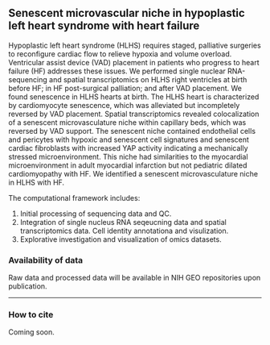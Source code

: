 ## Senescent microvascular niche in hypoplastic left heart syndrome with heart failure

Hypoplastic left heart syndrome (HLHS) requires staged, palliative surgeries to reconfigure cardiac flow to relieve hypoxia and volume overload. Ventricular assist device (VAD) placement in patients who progress to heart failure (HF) addresses these issues. We performed single nuclear RNA-sequencing and spatial transcriptomics on HLHS right ventricles at birth before HF; in HF post-surgical palliation; and after VAD placement. We found senescence in HLHS hearts at birth. The HLHS heart is characterized by cardiomyocyte senescence, which was alleviated but incompletely reversed by VAD placement. Spatial transcriptomics revealed colocalization of a senescent microvasculature niche within capillary beds, which was reversed by VAD support. The senescent niche contained endothelial cells and pericytes with hypoxic and senescent cell signatures and senescent cardiac fibroblasts with increased YAP activity indicating a mechanically stressed microenvironment. This niche had similarities to the myocardial microenvironment in adult myocardial infarction but not pediatric dilated cardiomyopathy with HF. We identified a senescent microvasculature niche in HLHS with HF.

The computational framework includes: 
1) Initial processing of sequencing data and QC.
2) Integration of single nucleus RNA seqeucning data and spatial transcriptomics data. Cell identity annotationa and visulization.
3) Explorative investigation and visualization of omics datasets. 

### Availability of data

Raw data and processed data will be available in NIH GEO repositories upon publication.

***

### How to cite
Coming soon.
